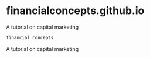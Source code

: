 # financialconcepts.github.io
A tutorial on capital marketing
```diff
financial concepts
```

A tutorial on capital marketing
